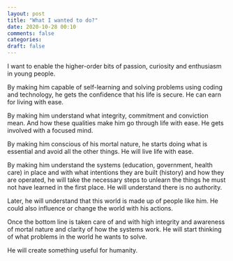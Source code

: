 ```yaml
---
layout: post
title: "What I wanted to do?"
date: 2020-10-28 00:10
comments: false
categories:
draft: false
---
```


I want to enable the higher-order bits of passion, curiosity and enthusiasm in young people.

By making him capable of self-learning and solving problems using coding and technology, he gets the confidence that his life is secure. He can earn for living with ease.

By making him understand what integrity, commitment and conviction mean. And how these qualities make him go through life with ease. He gets involved with a focused mind.

By making him conscious of his mortal nature, he starts doing what is essential and avoid all the other things. He will live life with ease.

By making him understand the systems (education, government, health care) in place and with what intentions they are built (history) and how they are operated, he will take the necessary steps to unlearn the things he must not have learned in the first place. He will understand there is no authority.

Later, he will understand that this world is made up of people like him. He could also influence or change the world with his actions.

Once the bottom line is taken care of and with high integrity and awareness of mortal nature and clarity of how the systems work. He will start thinking of what problems in the world he wants to solve.

He will create something useful for humanity.
